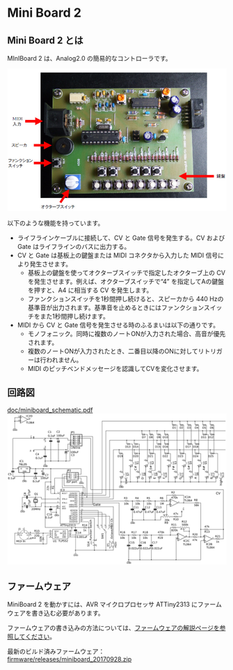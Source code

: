# Mini Board 2

## Mini Board 2 とは

 MInIBoard 2 は、Analog2.0 の簡易的なコントローラです。

![doc/miniboard.jpg](doc/miniboard.jpg)

以下のような機能を持っています。

- ライフラインケーブルに接続して、CV と Gate 信号を発生する。CV および Gate はライフラインのバスに出力する。
- CV と Gate は基板上の鍵盤または MIDI コネクタから入力した MIDI 信号により発生させます。
  - 基板上の鍵盤を使ってオクターブスイッチで指定したオクターブ上の CV を発生させます。例えば、オクターブスイッチで“4” を指定してAの鍵盤を押すと、A4 に相当する CV を発生します。
  - ファンクションスイッチを1秒間押し続けると、スピーカから 440 Hzの基準音が出力されます。基準音を止めるときにはファンクションスイッチをまた1秒間押し続けます。
- MIDI から CV と Gate 信号を発生させる時のふるまいは以下の通りです。
  - モノフォニック。同時に複数のノートONが入力された場合、高音が優先されます。
  - 複数のノートONが入力されたとき、二番目以降のONに対してリトリガーは行われません。
  - MIDI のピッチベンドメッセージを認識してCVを変化させます。

## 回路図

[doc/miniboard_schematic.pdf](doc/miniboard_schematic.pdf)
![miniboard_sch.png](miniboard_sch.png)

## ファームウェア

MiniBoard 2 を動かすには、AVR マイクロプロセッサ ATTiny2313 にファームウェアを書き込む必要があります。

ファームウェアの書き込みの方法については、[ファームウェアの解説ページを参照してください](doc/Firmware.md)。

最新のビルド済みファームウェア： [firmware/releases/miniboard_20170928.zip](firmware/releases/miniboard_20170928.zip)